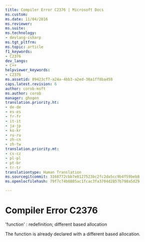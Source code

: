 ```yaml
---
title: Compiler Error C2376 | Microsoft Docs
ms.custom: 
ms.date: 11/04/2016
ms.reviewer: 
ms.suite: 
ms.technology:
- devlang-csharp
ms.tgt_pltfrm: 
ms.topic: article
f1_keywords:
- C2376
dev_langs:
- C++
helpviewer_keywords:
- C2376
ms.assetid: 89423cf7-a24a-4bb3-a2ed-36a1ff8ba458
caps.latest.revision: 6
author: corob-msft
ms.author: corob
manager: ghogen
translation.priority.ht:
- de-de
- es-es
- fr-fr
- it-it
- ja-jp
- ko-kr
- ru-ru
- zh-cn
- zh-tw
translation.priority.mt:
- cs-cz
- pl-pl
- pt-br
- tr-tr
translationtype: Human Translation
ms.sourcegitcommit: 3168772cbb7e8127523bc2fc2da5cc9b4f59beb8
ms.openlocfilehash: 79f7c74b0805ac1fcac3fa3704d2857b798a5d29

---
```

# Compiler Error C2376
'function' : redefinition; different based allocation  
  
 The function is already declared with a different based allocation.


<!--HONumber=Jan17_HO2-->


